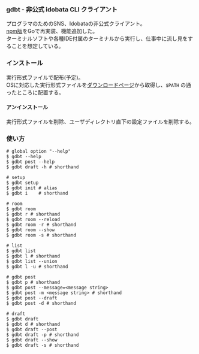 ### gdbt - 非公式 idobata CLI クライアント

プログラマのためのSNS、Idobataの非公式クライアント。   
[npm版](https://www.npmjs.com/package/idbt)をGoで再実装、機能追加した。   
ターミナルソフトや各種IDE付属のターミナルから実行し、仕事中に流し見をすることを想定している。

### インストール

実行形式ファイルで配布(予定)。   
OSに対応した実行形式ファイルを[ダウンロードページ](https://github.com/lepra-tsr/gdbt/releases)から取得し、`$PATH` の通ったところに配置する。

#### アンインストール

実行形式ファイルを削除、ユーザディレクトリ直下の設定ファイルを削除する。

### 使い方

```
# global option "--help"
$ gdbt --help
$ gdbt post --help
$ gdbt draft -h # shorthand

# setup
$ gdbt setup
$ gdbt init # alias
$ gdbt i    # shorthand

# room
$ gdbt room
$ gdbt r # shorthand
$ gdbt room --reload
$ gdbt room -r # shorthand
$ gdbt room --show
$ gdbt room -s # shorthand

# list
$ gdbt list
$ gdbt l # shorthand
$ gdbt list --union
$ gdbt l -u # shorthand

# gdbt post
$ gdbt p # shorthand
$ gdbt post --message=<message string>
$ gdbt post -m <message string> # shorthand
$ gdbt post --draft
$ gdbt post -d # shorthand

# draft
$ gdbt draft
$ gdbt d # shorthand
$ gdbt draft --post
$ gdbt draft -p # shorthand
$ gdbt draft --show
$ gdbt draft -s # shorthand
```
